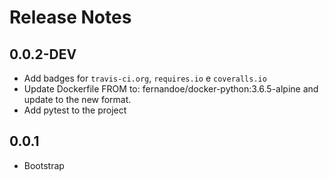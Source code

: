 # Release Notes



## 0.0.2-DEV

- Add badges for `travis-ci.org`, `requires.io` e `coveralls.io`
- Update Dockerfile FROM to: fernandoe/docker-python:3.6.5-alpine and update to the new format.
- Add pytest to the project



## 0.0.1

- Bootstrap
